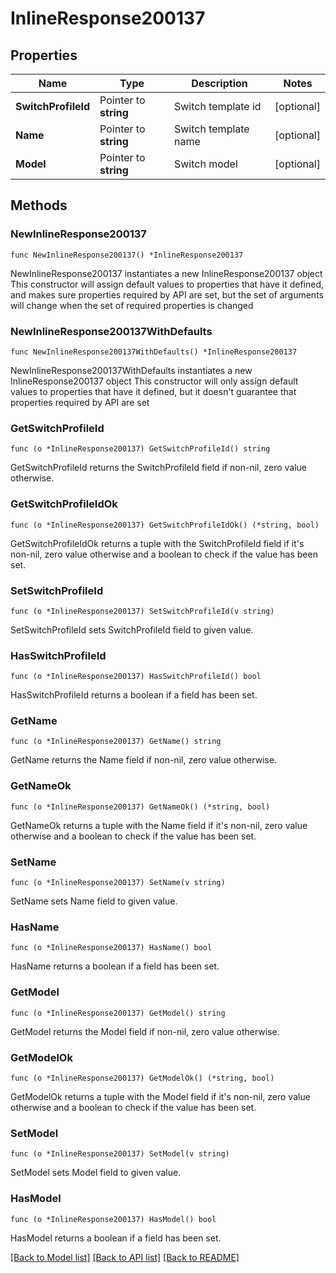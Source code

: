 # InlineResponse200137

## Properties

Name | Type | Description | Notes
------------ | ------------- | ------------- | -------------
**SwitchProfileId** | Pointer to **string** | Switch template id | [optional] 
**Name** | Pointer to **string** | Switch template name | [optional] 
**Model** | Pointer to **string** | Switch model | [optional] 

## Methods

### NewInlineResponse200137

`func NewInlineResponse200137() *InlineResponse200137`

NewInlineResponse200137 instantiates a new InlineResponse200137 object
This constructor will assign default values to properties that have it defined,
and makes sure properties required by API are set, but the set of arguments
will change when the set of required properties is changed

### NewInlineResponse200137WithDefaults

`func NewInlineResponse200137WithDefaults() *InlineResponse200137`

NewInlineResponse200137WithDefaults instantiates a new InlineResponse200137 object
This constructor will only assign default values to properties that have it defined,
but it doesn't guarantee that properties required by API are set

### GetSwitchProfileId

`func (o *InlineResponse200137) GetSwitchProfileId() string`

GetSwitchProfileId returns the SwitchProfileId field if non-nil, zero value otherwise.

### GetSwitchProfileIdOk

`func (o *InlineResponse200137) GetSwitchProfileIdOk() (*string, bool)`

GetSwitchProfileIdOk returns a tuple with the SwitchProfileId field if it's non-nil, zero value otherwise
and a boolean to check if the value has been set.

### SetSwitchProfileId

`func (o *InlineResponse200137) SetSwitchProfileId(v string)`

SetSwitchProfileId sets SwitchProfileId field to given value.

### HasSwitchProfileId

`func (o *InlineResponse200137) HasSwitchProfileId() bool`

HasSwitchProfileId returns a boolean if a field has been set.

### GetName

`func (o *InlineResponse200137) GetName() string`

GetName returns the Name field if non-nil, zero value otherwise.

### GetNameOk

`func (o *InlineResponse200137) GetNameOk() (*string, bool)`

GetNameOk returns a tuple with the Name field if it's non-nil, zero value otherwise
and a boolean to check if the value has been set.

### SetName

`func (o *InlineResponse200137) SetName(v string)`

SetName sets Name field to given value.

### HasName

`func (o *InlineResponse200137) HasName() bool`

HasName returns a boolean if a field has been set.

### GetModel

`func (o *InlineResponse200137) GetModel() string`

GetModel returns the Model field if non-nil, zero value otherwise.

### GetModelOk

`func (o *InlineResponse200137) GetModelOk() (*string, bool)`

GetModelOk returns a tuple with the Model field if it's non-nil, zero value otherwise
and a boolean to check if the value has been set.

### SetModel

`func (o *InlineResponse200137) SetModel(v string)`

SetModel sets Model field to given value.

### HasModel

`func (o *InlineResponse200137) HasModel() bool`

HasModel returns a boolean if a field has been set.


[[Back to Model list]](../README.md#documentation-for-models) [[Back to API list]](../README.md#documentation-for-api-endpoints) [[Back to README]](../README.md)


